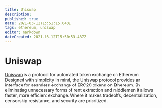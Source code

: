```yaml
---
title: Uniswap
description: 
published: true
date: 2021-03-12T15:51:15.043Z
tags: ethereum, uniswap
editor: markdown
dateCreated: 2021-03-12T15:50:53.437Z
---
```


# Uniswap

<a href="https://app.uniswap.org" target="_blank">Uniswap</a> is a protocol for automated token exchange on Ethereum. Designed with simplicity in mind, the Uniswap protocol provides an interface for seamless exchange of ERC20 tokens on Ethereum. By eliminating unnecessary forms of rent extraction and middlemen it allows faster, more efficient exchange. Where it makes tradeoffs, decentralization, censorship resistance, and security are prioritized.